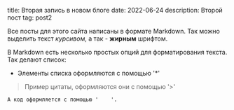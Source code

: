 title: Вторая запись в новом блоге
date: 2022-06-24
description: Второй пост
tag: post2


Все посты для этого сайта написаны в формате Markdown. Так можно выделить текст *курсивом*, а так - **жирным** шрифтом.

В Markdown есть несколько простых опций для форматирования текста. Так делают список:

* Элементы списка оформляются с помощью '*'


> Пример цитаты, оформляются они с помощью '>'

    А код оформляется с помощью '    '.